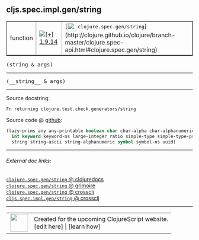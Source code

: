 ## cljs.spec.impl.gen/string



 <table border="1">
<tr>
<td>function</td>
<td><a href="https://github.com/cljsinfo/cljs-api-docs/tree/1.9.14"><img valign="middle" alt="[+] 1.9.14" title="Added in 1.9.14" src="https://img.shields.io/badge/+-1.9.14-lightgrey.svg"></a> </td>
<td>
[<img height="24px" valign="middle" src="http://i.imgur.com/1GjPKvB.png"> <samp>clojure.spec.gen/string</samp>](http://clojure.github.io/clojure/branch-master/clojure.spec-api.html#clojure.spec.gen/string)
</td>
</tr>
</table>

<samp>(string & args)</samp><br>

---

 <samp>
(__string__ & args)<br>
</samp>

---





Source docstring:

```
Fn returning clojure.test.check.generators/string
```


Source code @ [github]():

```clj
(lazy-prims any any-printable boolean char char-alpha char-alphanumeric char-ascii double
  int keyword keyword-ns large-integer ratio simple-type simple-type-printable
  string string-ascii string-alphanumeric symbol symbol-ns uuid)
```

<!--
Repo - tag - source tree - lines:

 <pre>

</pre>

-->

---



###### External doc links:

[`clojure.spec.gen/string` @ clojuredocs](http://clojuredocs.org/clojure.spec.gen/string)<br>
[`clojure.spec.gen/string` @ grimoire](http://conj.io/store/v1/org.clojure/clojure/1.7.0-beta3/clj/clojure.spec.gen/string/)<br>
[`clojure.spec.gen/string` @ crossclj](http://crossclj.info/fun/clojure.spec.gen/string.html)<br>
[`cljs.spec.impl.gen/string` @ crossclj](http://crossclj.info/fun/cljs.spec.impl.gen.cljs/string.html)<br>

---

 <table>
<tr><td>
<img valign="middle" align="right" width="48px" src="http://i.imgur.com/Hi20huC.png">
</td><td>
Created for the upcoming ClojureScript website.<br>
[edit here] | [learn how]
</td></tr></table>

[edit here]:https://github.com/cljsinfo/cljs-api-docs/blob/master/cljsdoc/cljs.spec.impl.gen/string.cljsdoc
[learn how]:https://github.com/cljsinfo/cljs-api-docs/wiki/cljsdoc-files

<!--

This information was too distracting to show to readers, but I'll leave it
commented here since it is helpful to:

- pretty-print the data used to generate this document
- and show how to retrieve that data



The API data for this symbol:

```clj
{:ns "cljs.spec.impl.gen",
 :name "string",
 :signature ["[& args]"],
 :name-encode "string",
 :history [["+" "1.9.14"]],
 :type "function",
 :clj-equiv {:full-name "clojure.spec.gen/string",
             :url "http://clojure.github.io/clojure/branch-master/clojure.spec-api.html#clojure.spec.gen/string"},
 :full-name-encode "cljs.spec.impl.gen/string",
 :source {:code "(lazy-prims any any-printable boolean char char-alpha char-alphanumeric char-ascii double\n  int keyword keyword-ns large-integer ratio simple-type simple-type-printable\n  string string-ascii string-alphanumeric symbol symbol-ns uuid)",
          :title "Source code",
          :repo "clojurescript",
          :tag "r1.9.36",
          :filename "src/main/cljs/cljs/spec/impl/gen.cljs",
          :lines [72 74],
          :url "https://github.com/clojure/clojurescript/blob/r1.9.36/src/main/cljs/cljs/spec/impl/gen.cljs#L72-L74"},
 :usage ["(string & args)"],
 :full-name "cljs.spec.impl.gen/string",
 :docstring "Fn returning clojure.test.check.generators/string",
 :cljsdoc-url "https://github.com/cljsinfo/cljs-api-docs/blob/master/cljsdoc/cljs.spec.impl.gen/string.cljsdoc"}

```

Retrieve the API data for this symbol:

```clj
;; from Clojure REPL
(require '[clojure.edn :as edn])
(-> (slurp "https://raw.githubusercontent.com/cljsinfo/cljs-api-docs/catalog/cljs-api.edn")
    (edn/read-string)
    (get-in [:symbols "cljs.spec.impl.gen/string"]))
```

-->
